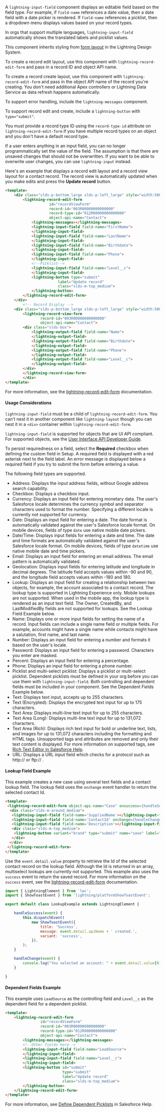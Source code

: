 A `lightning-input-field` component displays an editable field based on the
field type. For example, if `field-name` references a date value, then a date
field with a date picker is rendered. If `field-name` references a picklist,
then a dropdown menu displays values based on your record types.

In orgs that support multiple languages, `lightning-input-field` automatically shows the translated labels and picklist values.

This component inherits styling from [form layout](https://www.lightningdesignsystem.com/components/form-layout/) in the
Lightning Design System.

To create a record edit layout, use this component with
`lightning-record-edit-form` and pass in a record ID and object API name.

To create a record create layout, use this component with
`lightning-record-edit-form` and pass in the object API name of the record
you're creating. You don't need additional Apex controllers or Lightning Data
Service as data refresh happens automatically.

To support error handling, include the `lightning-messages` component.

To support record edit and create, include a `lightning-button` with `type="submit"`.

You must provide a record
type ID using the `record-type-id` attribute on `lightning-record-edit-form` if
you have multiple record types on an object and you don't have a default
record type.

If a user enters anything in an input field, you can no longer programmatically set the value of the field. The assumption is that there
are unsaved changes that should not be overwritten. If you want to be able to overwrite user changes, you can use `lightning-input` instead.

Here's an example that displays a record edit layout and a record view layout
for a contact record. The record view is automatically updated when you make
edits and press the **Update record** button.

```html
<template>
    <div class="slds-p-bottom_large slds-p-left_large" style="width:500px">
        <lightning-record-edit-form
                    id="recordViewForm"
                    record-id="003R00000000000000"
                    record-type-id="012R00000000000000"
                    object-api-name="Contact">
            <lightning-messages></lightning-messages>
            <lightning-input-field field-name="FirstName">
            </lightning-input-field>
            <lightning-input-field field-name="LastName">
            </lightning-input-field>
            <lightning-input-field field-name="Birthdate">
            </lightning-input-field>
            <lightning-input-field field-name="Phone">
            </lightning-input-field>
            <!--Picklist-->
            <lightning-input-field field-name="Level__c">
            </lightning-input-field>
            <lightning-button type="submit"
                        label="Update record"
                        class="slds-m-top_medium">
            </lightning-button>
        </lightning-record-edit-form>
    </div>
        <!-- Record Display -->
    <div class="slds-p-bottom_large slds-p-left_large" style="width:500px">
        <lightning-record-view-form
                record-id="003R00000000000000"
                object-api-name="Contact">
        <div class="slds-box">
            <lightning-output-field field-name="Name">
            </lightning-output-field>
            <lightning-output-field field-name="Birthdate">
            </lightning-output-field>
            <lightning-output-field field-name="Phone">
            </lightning-output-field>
            <lightning-output-field field-name="Level__c">
            </lightning-output-field>
        </div>
        </lightning-record-view-form>
        </div>
</template>
```

For more information, see the [lightning-record-edit-form](bundle/lightning-record-edit-form/documentation) documentation.

#### Usage Considerations

`lightning-input-field` must be a child of `lightning-record-edit-form`. You can't nest it in another component like `lightning-layout` though you can nest it in a `<div>` container within `lightning-record-edit-form`.

`lightning-input-field` is supported for objects that are UI API compliant. For supported objects, see the
[User Interface API Developer Guide](https://developer.salesforce.com/docs/atlas.en-us.uiapi.meta/uiapi/ui_api_get_started_supported_objects.htm).

To persist requiredness on a field, select the **Required** checkbox when defining the custom field in Setup. A required field is displayed with a red asterisk next to the field label. An error message is displayed below a required field if you try to submit the form before entering a value.

The following field types are supported.

  * Address: Displays the input address fields, without Google address search capability.
  * Checkbox: Displays a checkbox input.
  * Currency: Displays an input field for entering monetary data. The user's Salesforce locale determines the currency symbol and separator characters used to format the number. Specifying a different locale is currently not supported for currency.
  * Date: Displays an input field for entering a date. The date format is automatically validated against the user's Salesforce locale format. On mobile devices, fields of type `date` use native mobile date pickers.
  * Date/Time: Displays input fields for entering a date and time. The date and time formats are automatically validated against the user's Salesforce locale format. On mobile devices, fields of type `datetime` use native mobile date and time pickers.
  * Email: Displays an input field for entering an email address. The email pattern is automatically validated.
  * Geolocation: Displays input fields for entering latitude and longitude in decimal degrees. The latitude field accepts values within -90 and 90, and the longitude field accepts values within -180 and 180.
  * Lookup: Displays an input field for creating a relationship between two objects, for example, the account associated to a contact record. The lookup type is supported in Lightning Experience only. Mobile lookups are not supported. When used in the mobile app, the lookup type is rendered as an input text field. The Owner, CreatedBy, and LastModifiedBy fields are not supported for lookups. See the Lookup Field Example below.
  * Name: Displays one or more input fields for setting the name of a record. Input fields can include a single name field or multiple fields. For example, accounts might have a single name while contacts might have a salutation, first name, and last name.
  * Number: Displays an input field for entering a number and formats it based on the user's locale.
  * Password: Displays an input field for entering a password. Characters you enter are masked.
  * Percent: Displays an input field for entering a percentage.
  * Phone: Displays an input field for entering a phone number.
  * Picklist and multi-select picklist: Displays a picklist or multi-select picklist. Dependent picklists must be defined in your org before you can use them with `lightning-input-field`. Both controlling and dependent fields must be included in your component. See the Dependent Fields Example below.
  * Text: Displays text input, accepts up to 255 characters.
  * Text (Encrypted): Displays the encrypted text input for up to 175 characters.
  * Text Area: Displays multi-line text input for up to 255 characters.
  * Text Area (Long): Displays multi-line text input for up to 131,072 characters.
  * Text Area (Rich): Displays rich text input for bold or underline text, lists, and images for up to 131,072 characters including the formatting and HTML tags. Unsupported tags and attributes are removed and only their text content is displayed. For more information on supported tags, see [Rich Text Editor in Salesforce Help](https://help.salesforce.com/articleView?id=fields_using_html_editor.htm).
  * URL: Displays a URL input field which checks for a protocol such as http:// or ftp:// .

#### Lookup Field Example

This example creates a new case using several text fields and a contact lookup field. The lookup field uses the `onchange` event handler to return the selected contact Id.

```html
<template>
 <lightning-record-edit-form object-api-name="Case" onsuccess={handleSuccess} >
  <div class="slds-m-around_medium">
   <lightning-input-field field-name='SuppliedName'></lightning-input-field>
   <lightning-input-field field-name='ContactId' onchange={handleChange}></lightning-input-field>
   <lightning-input-field field-name='Description'></lightning-input-field>
   <div class="slds-m-top_medium">
    <lightning-button variant="brand" type="submit" name="save" label="Create Case"></lightning-button>
   </div>
  </div>
 </lightning-record-edit-form>
</template>
```

Use the `event.detail.value` property to retrieve the Id of the selected contact record on the lookup field. Although the Id is returned in an array, multiselect lookups are currently not supported. This example also uses the `success` event to return the saved record. For more information on the `success` event, see the [lightning-record-edit-form](bundle/lightning-record-edit-form/documentation) documentation.

```javascript
import { LightningElement } from 'lwc';
import { ShowToastEvent } from 'lightning/platformShowToastEvent';

export default class LookupExample extends LightningElement {

    handleSuccess(event) {
        this.dispatchEvent(
            new ShowToastEvent({
                title: 'Success',
                message: event.detail.apiName + ' created.',
                variant: 'success',
            }),
        );
    }

    handleChange(event) {
        console.log("You selected an account: " + event.detail.value[0]);
    }

}
```

#### Dependent Fields Example

This example uses `LeadSource` as the controlling field and `Level__c` as the
dependent field for a dependent picklist.
```html
<template>
    <lightning-record-edit-form
                id="recordViewForm"
                record-id="003R00000000000000"
                record-type-id="012R00000000000000"
                object-api-name="Contact">
        <lightning-messages></lightning-messages>
        <!--Other fields here-->
        <lightning-input-field field-name="LeadSource">
        </lightning-input-field>
        <lightning-input-field field-name="Level__c">
        </lightning-input-field>
        <lightning-button id="submit"
                          type="submit"
                          label="Update record"
                          class="slds-m-top_medium">
        </lightning-button>
    </lightning-record-edit-form>
</template>
```

For more information, see
[Define Dependent Picklists](https://help.salesforce.com/articleView?id=fields_defining_field_dependencies.htm) in Salesforce
Help.

